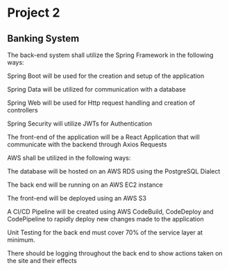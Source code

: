 # Project 2

## Banking System

The back-end system shall utilize the Spring Framework in the following ways:

Spring Boot will be used for the creation and setup of the application

Spring Data will be utilized for communication with a database

Spring Web will be used for Http request handling and creation of controllers

Spring Security will utilize JWTs for Authentication

The front-end of the application will be a React Application that will communicate with the backend through Axios Requests

AWS shall be utilized in the following ways:

The database will be hosted on an AWS RDS using the PostgreSQL Dialect

The back end will be running on an AWS EC2 instance

The front-end will be deployed using an AWS S3

A CI/CD Pipeline will be created using AWS CodeBuild, CodeDeploy and CodePipeline to rapidly deploy new changes made to the application

Unit Testing for the back end must cover 70% of the service layer at minimum.

There should be logging throughout the back end to show actions taken on the site and their effects